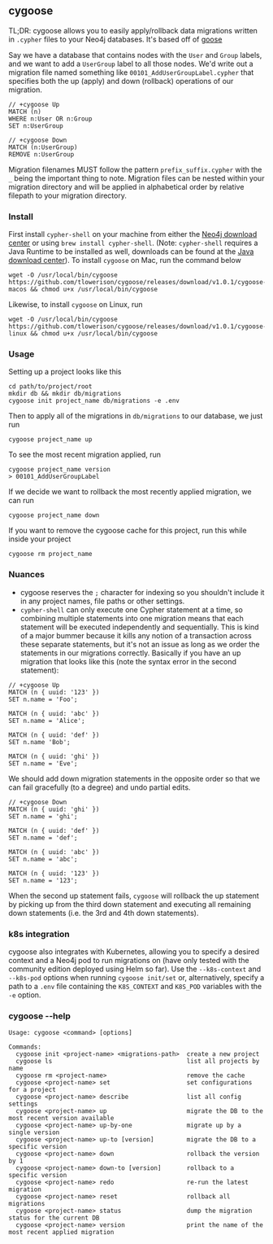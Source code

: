 ## cygoose

TL;DR: cygoose allows you to easily apply/rollback data migrations written in `.cypher` files to your Neo4j databases. It's based off of [goose](https://bitbucket.org/liamstask/goose)

Say we have a database that contains nodes with the `User` and `Group` labels, and we want to add a `UserGroup` label to all those nodes. We'd write out a migration file named something like `00101_AddUserGroupLabel.cypher` that specifies both the up (apply) and down (rollback) operations of our migration.
```cypher
// +cygoose Up
MATCH (n)
WHERE n:User OR n:Group
SET n:UserGroup

// +cygoose Down
MATCH (n:UserGroup)
REMOVE n:UserGroup
```
Migration filenames MUST follow the pattern `prefix_suffix.cypher` with the `_` being the important thing to note. Migration files can be nested within your migration directory and will be applied in alphabetical order by relative filepath to your migration directory.

### Install
First install `cypher-shell` on your machine from either the [Neo4j download center](https://neo4j.com/download-center/#cyphershell) or using `brew install cypher-shell`. (Note: `cypher-shell` requires a Java Runtime to be installed as well, downloads can be found at the [Java download center](https://www.java.com/en/download/manual.jsp)).
To install `cygoose` on Mac, run the command below
```
wget -O /usr/local/bin/cygoose https://github.com/tlowerison/cygoose/releases/download/v1.0.1/cygoose-macos && chmod u+x /usr/local/bin/cygoose
```
Likewise, to install `cygoose` on Linux, run
```
wget -O /usr/local/bin/cygoose https://github.com/tlowerison/cygoose/releases/download/v1.0.1/cygoose-linux && chmod u+x /usr/local/bin/cygoose
```

### Usage
Setting up a project looks like this
```
cd path/to/project/root
mkdir db && mkdir db/migrations
cygoose init project_name db/migrations -e .env
```

Then to apply all of the migrations in `db/migrations` to our database, we just run
```
cygoose project_name up
```
To see the most recent migration applied, run
```
cygoose project_name version
> 00101_AddUserGroupLabel
```
If we decide we want to rollback the most recently applied migration, we can run
```
cygoose project_name down
```
If you want to remove the cygoose cache for this project, run this while inside your project
```
cygoose rm project_name
```

### Nuances
- cygoose reserves the `;` character for indexing so you shouldn't include it in any project names, file paths or other settings.
- `cypher-shell` can only execute one Cypher statement at a time, so combining multiple statements into one migration means that each statement will be executed independently and sequentially. This is kind of a major bummer because it kills any notion of a transaction across these separate statements, but it's not an issue as long as we order the statements in our migrations correctly. Basically if you have an up migration that looks like this (note the syntax error in the second statement):
```cypher
// +cygoose Up
MATCH (n { uuid: '123' })
SET n.name = 'Foo';

MATCH (n { uuid: 'abc' })
SET n.name = 'Alice';

MATCH (n { uuid: 'def' })
SET n.name 'Bob';

MATCH (n { uuid: 'ghi' })
SET n.name = 'Eve';
```
We should add down migration statements in the opposite order so that we can fail gracefully (to a degree) and undo partial edits.
```cypher
// +cygoose Down
MATCH (n { uuid: 'ghi' })
SET n.name = 'ghi';

MATCH (n { uuid: 'def' })
SET n.name = 'def';

MATCH (n { uuid: 'abc' })
SET n.name = 'abc';

MATCH (n { uuid: '123' })
SET n.name = '123';
```
When the second up statement fails, `cygoose` will rollback the up statement by picking up from the third down statement and executing all remaining down statements (i.e. the 3rd and 4th down statements).

### k8s integration
cygoose also integrates with Kubernetes, allowing you to specify a desired context and a Neo4j pod to run migrations on (have only tested with the community edition deployed using Helm so far). Use the `--k8s-context` and `--k8s-pod` options when running `cygoose init/set` or, alternatively, specify a path to a `.env` file containing the `K8S_CONTEXT` and `K8S_POD` variables with the `-e` option.

### cygoose --help
```
Usage: cygoose <command> [options]

Commands:
  cygoose init <project-name> <migrations-path>  create a new project
  cygoose ls                                     list all projects by name
  cygoose rm <project-name>                      remove the cache
  cygoose <project-name> set                     set configurations for a project
  cygoose <project-name> describe                list all config settings
  cygoose <project-name> up                      migrate the DB to the most recent version available
  cygoose <project-name> up-by-one               migrate up by a single version
  cygoose <project-name> up-to [version]         migrate the DB to a specific version
  cygoose <project-name> down                    rollback the version by 1
  cygoose <project-name> down-to [version]       rollback to a specific version
  cygoose <project-name> redo                    re-run the latest migration
  cygoose <project-name> reset                   rollback all migrations
  cygoose <project-name> status                  dump the migration status for the current DB
  cygoose <project-name> version                 print the name of the most recent applied migration
```
